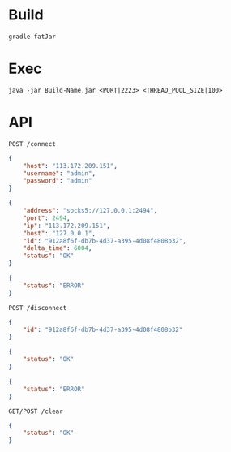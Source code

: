 # Build
`gradle fatJar`
# Exec
`java -jar Build-Name.jar <PORT|2223> <THREAD_POOL_SIZE|100>`
# API
`POST /connect`
```json
{
    "host": "113.172.209.151",
    "username": "admin",
    "password": "admin"
}
```
```json
{
    "address": "socks5://127.0.0.1:2494",
    "port": 2494,
    "ip": "113.172.209.151",
    "host": "127.0.0.1",
    "id": "912a8f6f-db7b-4d37-a395-4d08f4808b32",
    "delta_time": 6004,
    "status": "OK"
}
```
```json
{
    "status": "ERROR"
}
```
`POST /disconnect`
```json
{
	"id": "912a8f6f-db7b-4d37-a395-4d08f4808b32"
}
```
```json
{
    "status": "OK"
}
```
```json
{
    "status": "ERROR"
}
```
`GET/POST /clear`
```json
{
    "status": "OK"
}
```